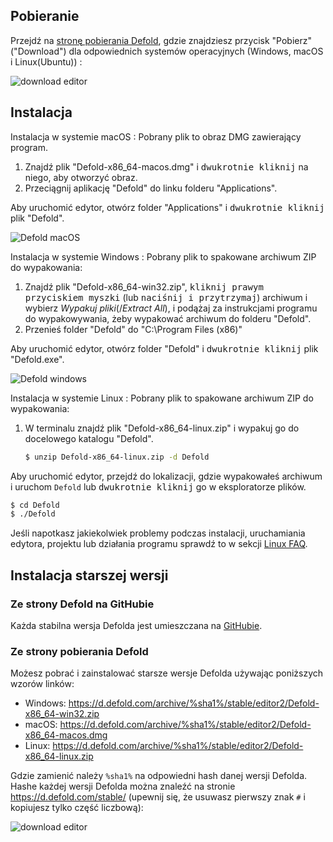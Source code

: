 ## Pobieranie

Przejdź na [stronę pobierania Defold](https://defold.com/download/), gdzie znajdziesz przycisk "Pobierz" ("Download") dla odpowiednich systemów operacyjnych (Windows, macOS i Linux(Ubuntu)) :

![download editor](../shared/images/editor_download.png)

## Instalacja

Instalacja w systemie macOS
: Pobrany plik to obraz DMG zawierający program.

  1. Znajdź plik "Defold-x86_64-macos.dmg" i <kbd>dwukrotnie kliknij</kbd> na niego, aby otworzyć obraz.
  2. Przeciągnij aplikację "Defold" do linku folderu "Applications".

  Aby uruchomić edytor, otwórz folder "Applications" i <kbd>dwukrotnie kliknij</kbd> plik "Defold".

  ![Defold macOS](../shared/images/macos_content.png)

Instalacja w systemie Windows
: Pobrany plik to spakowane archiwum ZIP do wypakowania:

  1. Znajdź plik "Defold-x86_64-win32.zip", <kbd>kliknij prawym przyciskiem myszki</kbd> (lub <kbd>naciśnij i przytrzymaj</kbd>) archiwum i wybierz *Wypakuj pliki*(/*Extract All*), i podążaj za instrukcjami programu do wypakowywania, żeby wypakować archiwum do folderu "Defold".
  2. Przenieś folder "Defold" do "C:\Program Files (x86)\"

  Aby uruchomić edytor, otwórz folder "Defold" i <kbd>dwukrotnie kliknij</kbd> plik "Defold.exe".

  ![Defold windows](../shared/images/windows_content.png)

Instalacja w systemie Linux
: Pobrany plik to spakowane archiwum ZIP do wypakowania:

  1. W terminalu znajdź plik "Defold-x86_64-linux.zip" i wypakuj go do docelowego katalogu "Defold".

     ```bash
     $ unzip Defold-x86_64-linux.zip -d Defold
     ```

  Aby uruchomić edytor, przejdź do lokalizacji, gdzie wypakowałeś archiwum i uruchom `Defold` lub <kbd>dwukrotnie kliknij</kbd> go w eksploratorze plików.

  ```bash
  $ cd Defold
  $ ./Defold
  ```

  Jeśli napotkasz jakiekolwiek problemy podczas instalacji, uruchamiania edytora, projektu lub działania programu sprawdź to w sekcji [Linux FAQ](/faq/faq#linux-issues).

## Instalacja starszej wersji

### Ze strony Defold na GitHubie

Każda stabilna wersja Defolda jest umieszczana na [GitHubie](https://github.com/defold/defold/releases).

### Ze strony pobierania Defold

Możesz pobrać i zainstalować starsze wersje Defolda używając poniższych wzorów linków:

* Windows: https://d.defold.com/archive/%sha1%/stable/editor2/Defold-x86_64-win32.zip
* macOS: https://d.defold.com/archive/%sha1%/stable/editor2/Defold-x86_64-macos.dmg
* Linux: https://d.defold.com/archive/%sha1%/stable/editor2/Defold-x86_64-linux.zip

Gdzie zamienić należy `%sha1%` na odpowiedni hash danej wersji Defolda. Hashe każdej wersji Defolda można znaleźć na stronie https://d.defold.com/stable/ (upewnij się, że usuwasz pierwszy znak `#` i kopiujesz tylko część liczbową):

![download editor](../shared/images/old_version_sha1.png)
